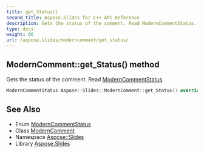 ```yaml
---
title: get_Status()
second_title: Aspose.Slides for C++ API Reference
description: Gets the status of the comment. Read ModernCommentStatus.
type: docs
weight: 66
url: /aspose.slides/moderncomment/get_status/
---
```

## ModernComment::get_Status() method


Gets the status of the comment. Read [ModernCommentStatus](../../moderncommentstatus/).

```cpp
ModernCommentStatus Aspose::Slides::ModernComment::get_Status() override
```

## See Also

* Enum [ModernCommentStatus](../../moderncommentstatus/)
* Class [ModernComment](../)
* Namespace [Aspose::Slides](../../)
* Library [Aspose.Slides](../../../)